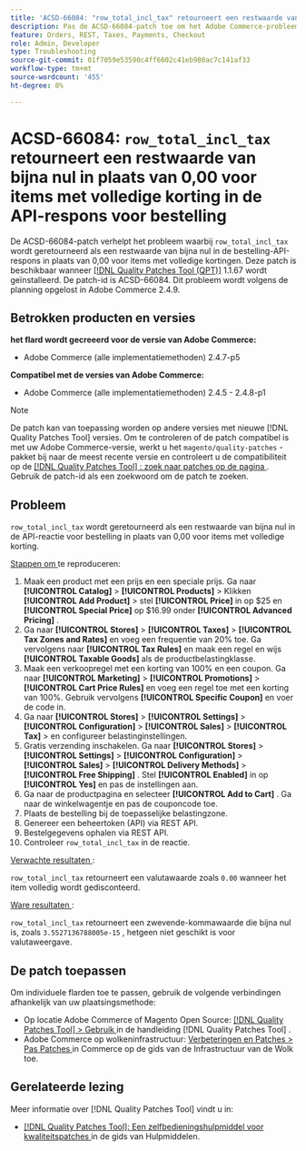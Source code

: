 ```yaml
---
title: 'ACSD-66084: "row_total_incl_tax" retourneert een restwaarde van bijna nul in plaats van 0,00 voor items met volledige kortingen in de API-reactie voor bestelling'
description: Pas de ACSD-66084-patch toe om het Adobe Commerce-probleem op te lossen, waarbij row_total_incl_tax is geretourneerd als een restwaarde van bijna nul in plaats van 0,00 voor items met volledige kortingen in de API-reactie voor bestelling.
feature: Orders, REST, Taxes, Payments, Checkout
role: Admin, Developer
type: Troubleshooting
source-git-commit: 01f7059e53590c4ff6602c41eb980ac7c141af33
workflow-type: tm+mt
source-wordcount: '455'
ht-degree: 0%

---
```



# ACSD-66084: `row_total_incl_tax` retourneert een restwaarde van bijna nul in plaats van 0,00 voor items met volledige korting in de API-respons voor bestelling

De ACSD-66084-patch verhelpt het probleem waarbij `row_total_incl_tax` wordt geretourneerd als een restwaarde van bijna nul in de bestelling-API-respons in plaats van 0,00 voor items met volledige kortingen. Deze patch is beschikbaar wanneer [[!DNL Quality Patches Tool (QPT)]](/help/tools/quality-patches-tool/quality-patches-tool-to-self-serve-quality-patches.md) 1.1.67 wordt geïnstalleerd. De patch-id is ACSD-66084. Dit probleem wordt volgens de planning opgelost in Adobe Commerce 2.4.9.

## Betrokken producten en versies

**het flard wordt gecreeerd voor de versie van Adobe Commerce:**

* Adobe Commerce (alle implementatiemethoden) 2.4.7-p5

**Compatibel met de versies van Adobe Commerce:**

* Adobe Commerce (alle implementatiemethoden) 2.4.5 - 2.4.8-p1

>[!NOTE]
>
>De patch kan van toepassing worden op andere versies met nieuwe [!DNL Quality Patches Tool] versies. Om te controleren of de patch compatibel is met uw Adobe Commerce-versie, werkt u het `magento/quality-patches` -pakket bij naar de meest recente versie en controleert u de compatibiliteit op de [[!DNL Quality Patches Tool] : zoek naar patches op de pagina ](https://experienceleague.adobe.com/tools/commerce-quality-patches/index.html) . Gebruik de patch-id als een zoekwoord om de patch te zoeken.

## Probleem

`row_total_incl_tax` wordt geretourneerd als een restwaarde van bijna nul in de API-reactie voor bestelling in plaats van 0,00 voor items met volledige korting.

<u> Stappen om </u> te reproduceren:

1. Maak een product met een prijs en een speciale prijs. Ga naar **[!UICONTROL Catalog]** > **[!UICONTROL Products]** > Klikken **[!UICONTROL Add Product]** > stel **[!UICONTROL Price]** in op $25 en **[!UICONTROL Special Price]** op $16.99 onder **[!UICONTROL Advanced Pricing]** .
1. Ga naar **[!UICONTROL Stores]** > **[!UICONTROL Taxes]** > **[!UICONTROL Tax Zones and Rates]** en voeg een frequentie van 20% toe. Ga vervolgens naar **[!UICONTROL Tax Rules]** en maak een regel en wijs
   **[!UICONTROL Taxable Goods]** als de productbelastingklasse.
1. Maak een verkoopregel met een korting van 100% en een coupon. Ga naar **[!UICONTROL Marketing]** > **[!UICONTROL Promotions]** > **[!UICONTROL Cart Price Rules]** en voeg een regel toe met een korting van 100%. Gebruik vervolgens **[!UICONTROL Specific Coupon]** en voer de code in.
1. Ga naar **[!UICONTROL Stores]** > **[!UICONTROL Settings]** > **[!UICONTROL Configuration]** > **[!UICONTROL Sales]** > **[!UICONTROL Tax]** > en configureer belastinginstellingen.
1. Gratis verzending inschakelen. Ga naar **[!UICONTROL Stores]** > **[!UICONTROL Settings]** > **[!UICONTROL Configuration]** > **[!UICONTROL Sales]** > **[!UICONTROL Delivery Methods]** > **[!UICONTROL Free Shipping]** . Stel **[!UICONTROL Enabled]** in op **[!UICONTROL Yes]** en pas de instellingen aan.
1. Ga naar de productpagina en selecteer **[!UICONTROL Add to Cart]** . Ga naar de winkelwagentje en pas de couponcode toe.
1. Plaats de bestelling bij de toepasselijke belastingzone.
1. Genereer een beheertoken (API) via REST API.
1. Bestelgegevens ophalen via REST API.
1. Controleer `row_total_incl_tax` in de reactie.

<u> Verwachte resultaten </u>:

`row_total_incl_tax` retourneert een valutawaarde zoals `0.00` wanneer het item volledig wordt gedisconteerd.

<u> Ware resultaten </u>:

`row_total_incl_tax` retourneert een zwevende-kommawaarde die bijna nul is, zoals `3.5527136788005e-15` , hetgeen niet geschikt is voor valutaweergave.

## De patch toepassen

Om individuele flarden toe te passen, gebruik de volgende verbindingen afhankelijk van uw plaatsingsmethode:

* Op locatie Adobe Commerce of Magento Open Source: [[!DNL Quality Patches Tool] > Gebruik ](/help/tools/quality-patches-tool/usage.md) in de handleiding [!DNL Quality Patches Tool] .
* Adobe Commerce op wolkeninfrastructuur: [ Verbeteringen en Patches > Pas Patches ](https://experienceleague.adobe.com/docs/commerce-cloud-service/user-guide/develop/upgrade/apply-patches.html) in Commerce op de gids van de Infrastructuur van de Wolk toe.

## Gerelateerde lezing

Meer informatie over [!DNL Quality Patches Tool] vindt u in:

* [[!DNL Quality Patches Tool]: Een zelfbedieningshulpmiddel voor kwaliteitspatches ](/help/tools/quality-patches-tool/quality-patches-tool-to-self-serve-quality-patches.md) in de gids van Hulpmiddelen.

